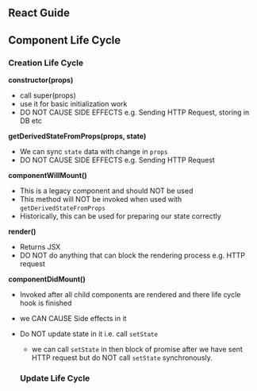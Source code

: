 ## React Guide

## Component Life Cycle

### Creation Life Cycle

**constructor(props)**
- call super(props)
- use it for basic initialization work 
- DO NOT CAUSE SIDE EFFECTS e.g. Sending HTTP Request, storing in DB etc

**getDerivedStateFromProps(props, state)**
- We can sync `state` data with change in `props`
- DO NOT CAUSE SIDE EFFECTS e.g. Sending HTTP Request

**componentWillMount()**
- This is a legacy component and should NOT be used
- This method will NOT be invoked when used with `getDerivedStateFromProps`
- Historically, this can be used for preparing our state correctly

**render()**
- Returns JSX
- DO NOT do anything that can block the rendering process e.g. HTTP request

**componentDidMount()**
- Invoked after all child components are rendered and there life cycle hook is finished
- we CAN CAUSE Side effects in it
- Do NOT update state in it i.e. call `setState`
  - we can call `setState` in then block of promise after we have sent HTTP request but do NOT call `setState` synchronously.


  ### Update Life Cycle